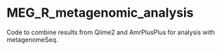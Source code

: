 # MEG_R_metagenomic_analysis
Code to combine results from Qiime2 and AmrPlusPlus for analysis with metagenomeSeq.

